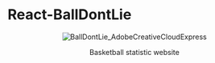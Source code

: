 # React-BallDontLie
<div align="center">

  
  ![BallDontLie_AdobeCreativeCloudExpress](https://user-images.githubusercontent.com/48486610/159110412-8ef0c2b5-5d0f-41b9-9d81-6018370def3d.gif)
<p>Basketball statistic website<p>
  
</div>





